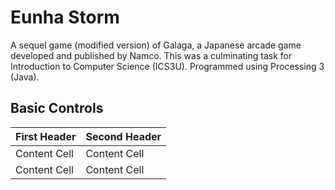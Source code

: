 # Eunha Storm
A sequel game (modified version) of Galaga, a Japanese arcade game developed and published by Namco. This was a culminating task for Introduction to Computer Science (ICS3U). Programmed using Processing 3 (Java).

## Basic Controls
| First Header  | Second Header |
| ------------- | ------------- |
| Content Cell  | Content Cell  |
| Content Cell  | Content Cell  |
